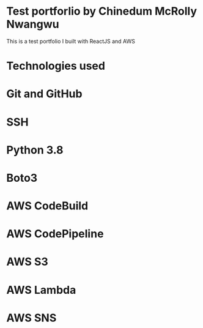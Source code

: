 # Test portforlio by Chinedum McRolly Nwangwu
This is a test portfolio I built with ReactJS and AWS

# Technologies used
# Git and GitHub
# SSH
# Python 3.8
# Boto3
# AWS CodeBuild
# AWS CodePipeline
# AWS S3
# AWS Lambda
# AWS SNS
